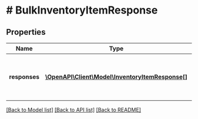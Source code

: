 # # BulkInventoryItemResponse

## Properties

Name | Type | Description | Notes
------------ | ------------- | ------------- | -------------
**responses** | [**\OpenAPI\Client\Model\InventoryItemResponse[]**](InventoryItemResponse.md) | This is the base container of the bulkCreateOrReplaceInventoryItem response. The results of each attempted inventory item creation/update is captured under this container. | [optional] 

[[Back to Model list]](../../README.md#documentation-for-models) [[Back to API list]](../../README.md#documentation-for-api-endpoints) [[Back to README]](../../README.md)


